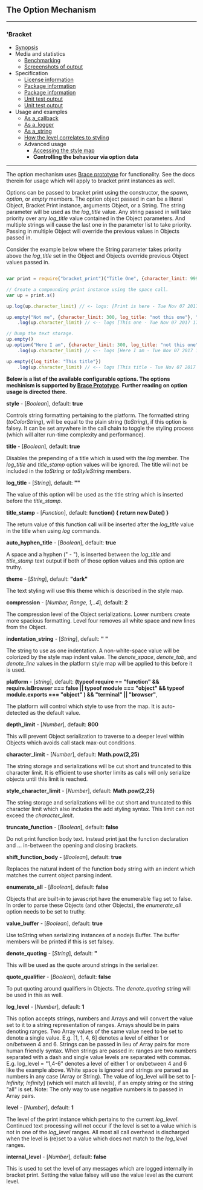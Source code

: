 ## The Option Mechanism

---
### 'Bracket
* [Synopsis](https://github.com/restarian/bracket_print/blob/master/docs/synopsis.md)
* Media and statistics
  * [Benchmarking](https://github.com/restarian/bracket_print/blob/master/docs/media_and_statistics/benchmarking.md)
  * [Screeenshots of output](https://github.com/restarian/bracket_print/blob/master/docs/media_and_statistics/screeenshots_of_output.md)
* Specification
  * [License information](https://github.com/restarian/bracket_print/blob/master/docs/specification/license_information.md)
  * [Package information](https://github.com/restarian/bracket_print/blob/master/docs/specification/package_information.md)
  * [Package information](https://github.com/restarian/bracket_print/blob/master/docs/specification/package_information.md)
  * [Unit test output](https://github.com/restarian/bracket_print/blob/master/docs/specification/unit_test_output.md)
  * [Unit test output](https://github.com/restarian/bracket_print/blob/master/docs/specification/unit_test_output.md)
* Usage and examples
  * [As a_callback](https://github.com/restarian/bracket_print/blob/master/docs/usage_and_examples/as_a_callback.md)
  * [As a_logger](https://github.com/restarian/bracket_print/blob/master/docs/usage_and_examples/as_a_logger.md)
  * [As a_string](https://github.com/restarian/bracket_print/blob/master/docs/usage_and_examples/as_a_string.md)
  * [How the level correlates to styling](https://github.com/restarian/bracket_print/blob/master/docs/usage_and_examples/how_the_level_correlates_to_styling.md)
  * Advanced usage
    * [Accessing the style map](https://github.com/restarian/bracket_print/blob/master/docs/usage_and_examples/advanced_usage/accessing_the_style_map.md)
    * **Controlling the behaviour via option data**

---

The option mechanism uses [Brace prototype](httpsL//npmjs.org/packages/brace_prototype) for functionality. See the docs therein for usage which will apply to bracket print instances as well.

Options can be passed to bracket print using the constructor, the *spawn*, *option*, or *empty* members. The option object passed in can be a literal Object, Bracket Print instance, arguments Object, or a String. The string parameter will be used as the *log_title* value. Any string passed in will take priority over any *log_title* value contained in the Object parameters. And multiple strings will cause the last one in the parameter list to take priority. Passing in multiple Object will override the previous values in Objects passed in.

Consider the example below where the String parameter takes priority above the *log_title* set in the Object and Objects override previous Object values passed in.

```javascript

var print = require("bracket_print")("Title One", {character_limit: 999})

// Create a compounding print instance using the space call.
var up = print.s()

up.log(up.character_limit) // <- logs: [Print is here - Tue Nov 07 2017 17:26:36 GMT-0500 (STD)] 999 

up.empty("Not me", {character_limit: 300, log_title: "not this one"}, "This one")
	.log(up.character_limit) // <-- logs [This one - Tue Nov 07 2017 17:26:36 GMT-0500 (STD)] 300 

// Dump the text storage.
up.empty()
up.option("Here I am", {character_limit: 300, log_title: "not this one"}, print)
	.log(up.character_limit) // <-- logs [Here I am - Tue Nov 07 2017 17:26:36 GMT-0500 (STD)] 999

up.empty({log_title: "This title"})
	.log(up.character_limit) // <-- logs [This title - Tue Nov 07 2017 17:26:36 GMT-0500 (STD)] 999

```

**Below is a list of the available configurable options. The options mechinism is supported by [Brace Prototype](https://npmjs.org/package/brace_prototype). Further reading on option usage is directed there.**

**style** - [*Boolean*], default: **true**

Controls string formatting pertaining to the platform. The formatted string (*toColorString*), will be equal to the plain string (*toString*), if this option is falsey. It can be set anywhere in the call chain to toggle the styling process (which will alter run-time complexity and performance).

**title** - [*Boolean*], default: **true**

Disables the prepending of a title which is used with the *log* member. The *log_title* and *title_stamp* option values will be ignored. The title will not be included in the *toString* or *toStyleString* members.

**log_title** - [*String*], default: **""**

The value of this option will be used as the title string which is inserted before the *title_stamp*.

**title_stamp** - [*Function*], default: **function() { return new Date() }**

The return value of this function call will be inserted after the *log_title* value in the title when using *log* commands.

**auto_hyphen_title** - [*Boolean*], default: **true**

A space and a hyphen (" - "), is inserted between the *log_title* and *title_stamp* text output if both of those option values and this option are truthy.

**theme** - [*String*], default: **"dark"**

The text styling will use this theme which is described in the style map.

**compression** - [*Number, Range, 1,..4*], default: **2**

The compression level of the Object serializations. Lower numbers create more spacious formatting. Level four removes all white space and new lines from the Object. 

**indentation_string** - [*String*], default: **"    "**

The string to use as one indentation. A non-white-space value will be colorized by the style map indent value. The *denote_space*, *denote_tab*, and *denote_line* values in the platform style map will be applied to this before it is used.

**platform** - [*string*], default: **(typeof require == "function" && require.isBrowser === false || typeof module === "object" && typeof module.exports === "object" ) && "terminal" || "browser"**,

The platform will control which style to use from the map. It is auto-detected as the default value.

**depth_limit** - [*Number*], default: **800**

This will prevent Object serialization to traverse to a deeper level within Objects which avoids call stack max-out conditions.

**character_limit** - [*Number*], default: **Math.pow(2,25)**

The string storage and serializations will be cut short and truncated to this character limit. It is efficient to use shorter limits as calls will only serialize objects until this limit is reached.

**style_character_limit** - [*Number*], default: **Math.pow(2,25)**

The string storage and serializations will be cut short and truncated to this character limit which also includes the add styling syntax. This limit can not exceed the *character_limit*. 

**truncate_function** - [*Boolean*], default: **false**

Do not print function body text. Instead print just the function declaration and ... in-between the opening and closing brackets.

**shift_function_body** - [*Boolean*], default: **true**

Replaces the natural indent of the function body string with an indent which matches the current object parsing indent.

**enumerate_all** - [*Boolean*], default: **false**

Objects that are built-in to javascript have the enumerable flag set to false. In order to parse these Objects (and other Objects), the *enumerate_all* option needs to be set to truthy.

**value_buffer** - [*Boolean*], default: **true**

Use toString when serializing instances of a nodejs Buffer. The buffer members will be printed if this is set falsey.

**denote_quoting** - [*String*], default: **"**

This will be used as the quote around strings in the serializer.

**quote_qualifier** - [*Boolean*], default: **false**

To put quoting around qualifiers in Objects. The *denote_quoting* string will be used in this as well.

**log_level** - [*Number*], default: **1**

This option accepts strings, numbers and Arrays and will convert the value set to it to a string representation of ranges. Arrays should be in pairs denoting ranges. Two Array values of the same value need to be set to denote a single value. E.g. [1, 1, 4, 6] denotes a level of either 1 or on/between 4 and 6. Strings can be passed in lieu of Array pairs for more human friendly syntax. When strings are passed in: ranges are two numbers separated with a dash and single value levels are separated with commas. E.g. log_level = "1,4-6" denotes a level of either 1 or on/between 4 and 6 like the example above. White space is ignored and strings are parsed as numbers in any case (Array or String). The value of log_level will be set to [*-Infinity, Infinity*] (which will match all levels),  if an empty string or the string "all" is set. Note: The only way to use negative numbers is to passed in Array pairs.

**level** - [*Number*], default: **1** 

The level of the print instance which pertains to the current *log_level*. Continued text processing will not occur if the level is set to a value which is not in one of the *log_level* ranges. All most all call overhead is discharged when the level is (re)set to a value which does not match to the *log_level* ranges.

**internal_level** - [*Number*], default: **false**

This is used to set the level of any messages which are logged internally in bracket print. Setting the value falsey will use the value level as the current level.


